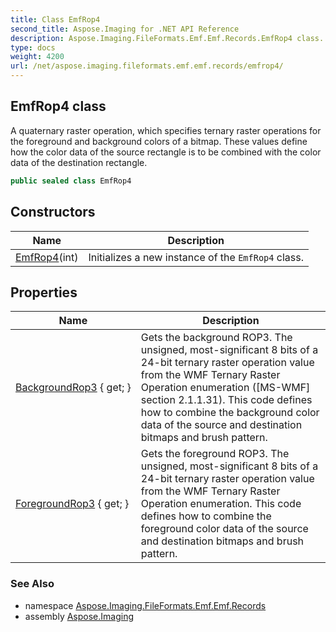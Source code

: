 ```yaml
---
title: Class EmfRop4
second_title: Aspose.Imaging for .NET API Reference
description: Aspose.Imaging.FileFormats.Emf.Emf.Records.EmfRop4 class. A quaternary raster operation which specifies ternary raster operations for the foreground and background colors of a bitmap. These values define how the color data of the source rectangle is to be combined with the color data of the destination rectangle
type: docs
weight: 4200
url: /net/aspose.imaging.fileformats.emf.emf.records/emfrop4/
---
```

## EmfRop4 class

A quaternary raster operation, which specifies ternary raster operations for the foreground and background colors of a bitmap. These values define how the color data of the source rectangle is to be combined with the color data of the destination rectangle.

```csharp
public sealed class EmfRop4
```

## Constructors

| Name | Description |
| --- | --- |
| [EmfRop4](emfrop4/)(int) | Initializes a new instance of the `EmfRop4` class. |

## Properties

| Name | Description |
| --- | --- |
| [BackgroundRop3](../../aspose.imaging.fileformats.emf.emf.records/emfrop4/backgroundrop3/) { get; } | Gets the background ROP3. The unsigned, most-significant 8 bits of a 24-bit ternary raster operation value from the WMF Ternary Raster Operation enumeration ([MS-WMF] section 2.1.1.31). This code defines how to combine the background color data of the source and destination bitmaps and brush pattern. |
| [ForegroundRop3](../../aspose.imaging.fileformats.emf.emf.records/emfrop4/foregroundrop3/) { get; } | Gets the foreground ROP3. The unsigned, most-significant 8 bits of a 24-bit ternary raster operation value from the WMF Ternary Raster Operation enumeration. This code defines how to combine the foreground color data of the source and destination bitmaps and brush pattern. |

### See Also

* namespace [Aspose.Imaging.FileFormats.Emf.Emf.Records](../../aspose.imaging.fileformats.emf.emf.records/)
* assembly [Aspose.Imaging](../../)


